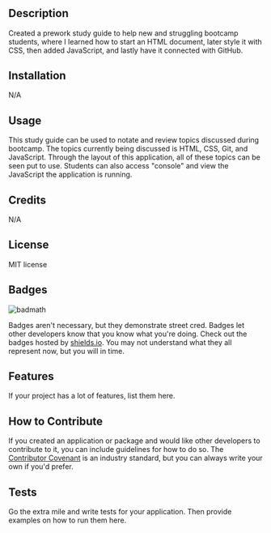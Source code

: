 # <Prework Study Guide>

## Description

Created a prework study guide to help new and struggling bootcamp students, where I learned how to start an HTML document, later style it with CSS, then added JavaScript, and lastly have it connected with GitHub.

## Installation

N/A

## Usage

This study guide can be used to notate and review topics discussed during bootcamp. The topics currently being discussed is HTML, CSS, Git, and JavaScript. Through the layout of this application, all of these topics can be seen put to use. Students can also access "console" and view the JavaScript the application is running.

## Credits

N/A

## License

MIT license

## Badges

![badmath](https://img.shields.io/github/languages/top/nielsenjared/badmath)

Badges aren't necessary, but they demonstrate street cred. Badges let other developers know that you know what you're doing. Check out the badges hosted by [shields.io](https://shields.io/). You may not understand what they all represent now, but you will in time.

## Features

If your project has a lot of features, list them here.

## How to Contribute

If you created an application or package and would like other developers to contribute to it, you can include guidelines for how to do so. The [Contributor Covenant](https://www.contributor-covenant.org/) is an industry standard, but you can always write your own if you'd prefer.

## Tests

Go the extra mile and write tests for your application. Then provide examples on how to run them here.
